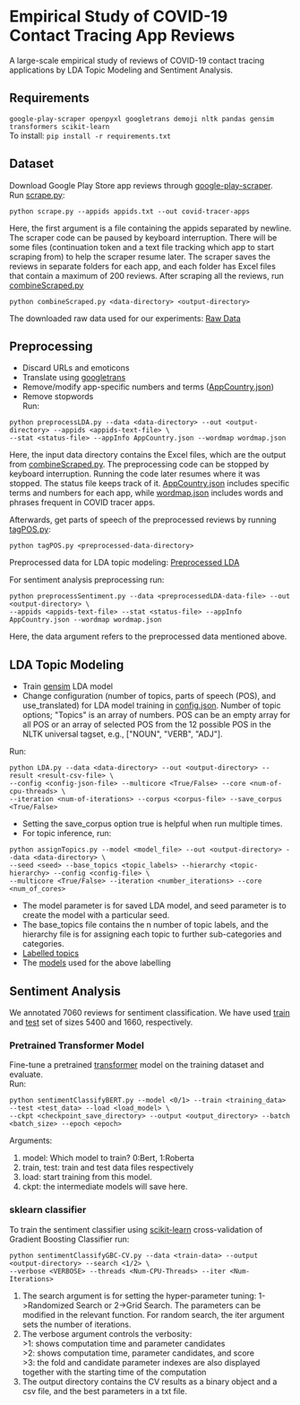 # Empirical Study of COVID-19 Contact Tracing App Reviews
A large-scale empirical study of reviews of COVID-19 contact tracing applications by LDA Topic Modeling and Sentiment Analysis.

## Requirements
`google-play-scraper
openpyxl
googletrans
demoji
nltk
pandas
gensim
transformers
scikit-learn`\
To install:
`pip install -r requirements.txt`

## Dataset

Download Google Play Store app reviews through [google-play-scraper](https://github.com/JoMingyu/google-play-scraper).\
Run [scrape.py](scraper/scrape.py):
```
python scrape.py --appids appids.txt --out covid-tracer-apps
```
Here, the first argument is a file containing the appids separated by newline. The scraper code can be paused by keyboard interruption. There will be some files (continuation token and a text file tracking which app to start scraping from) to help the scraper resume later. The scraper saves the reviews in separate folders for each app, and each folder has Excel files that contain a maximum of 200 reviews. After scraping all the reviews, run [combineScraped.py](scraper/combineScraped.py)
```
python combineScraped.py <data-directory> <output-directory>
```
The downloaded raw data used for our experiments: [Raw Data](https://drive.google.com/drive/folders/1gD83lp0n2rlusD-_lJZ_rorSaPuzaeev?usp=share_link)

## Preprocessing
* Discard URLs and emoticons
* Translate using [googletrans](https://github.com/ssut/py-googletrans)
* Remove/modify app-specific numbers and terms ([AppCountry.json](preprocess/AppCountry.json))
* Remove stopwords\
Run:
```
python preprocessLDA.py --data <data-directory> --out <output-directory> --appids <appids-text-file> \
--stat <status-file> --appInfo AppCountry.json --wordmap wordmap.json
```
Here, the input data directory contains the Excel files, which are the output from [combineScraped.py](scraper/combineScraped.py). The preprocessing code can be stopped by keyboard interruption. Running the code later resumes where it was stopped. The status file keeps track of it. [AppCountry.json](preprocess/AppCountry.json) includes specific terms and numbers for each app, while [wordmap.json](preprocess/wordmap.json) includes words and phrases frequent in COVID tracer apps.

Afterwards, get parts of speech of the preprocessed reviews by running [tagPOS.py](preprocess/tagPOS.py):
```
python tagPOS.py <preprocessed-data-directory>
```
Preprocessed data for LDA topic modeling: [Preprocessed LDA](https://drive.google.com/drive/folders/1i5YIAcuG8F4wRKvcI9yOP4k4c4VKPDCV?usp=share_link)

For sentiment analysis preprocessing run:
```
python preprocessSentiment.py --data <preprocessedLDA-data-file> --out <output-directory> \
--appids <appids-text-file> --stat <status-file> --appInfo AppCountry.json --wordmap wordmap.json
```
Here, the data argument refers to the preprocessed data mentioned above.

## LDA Topic Modeling
* Train [gensim](https://radimrehurek.com/gensim/) LDA model
* Change configuration (number of topics, parts of speech (POS), and use_translated) for LDA model training in [config.json](LDA/config.json). Number of topic options; "Topics" is an array of numbers. POS can be an empty array for all POS or an array of selected POS from the 12 possible POS in the NLTK universal tagset, e.g., ["NOUN", "VERB", "ADJ"].

Run:
```
python LDA.py --data <data-directory> --out <output-directory> --result <result-csv-file> \
--config <config-json-file> --multicore <True/False> --core <num-of-cpu-threads> \
--iteration <num-of-iterations> --corpus <corpus-file> --save_corpus <True/False>
```
* Setting the save_corpus option true is helpful when run multiple times.
* For topic inference, run:

```
python assignTopics.py --model <model_file> --out <output-directory> --data <data-directory> \
--seed <seed> --base_topics <topic_labels> --hierarchy <topic-hierarchy> --config <config-file> \
--multicore <True/False> --iteration <number_iterations> --core <num_of_cores>
```

* The model parameter is for saved LDA model, and seed parameter is to create the model with a particular seed.
* The base_topics file contains the n number of topic labels, and the hierarchy file is for assigning each topic to further sub-categories and categories.
* [Labelled topics](https://drive.google.com/drive/folders/14TlxuVA9t-3aFIDiwibTsA4hZkdo4wg2?usp=share_link)
* The [models](https://drive.google.com/drive/folders/1tHuXF7HvfYG22sO_wwsBG4N0hSxLJS7J?usp=drive_link) used for the above labelling

## Sentiment Analysis
We annotated 7060 reviews for sentiment classification. We have used [train](SentimentAnalysis/train_data.xlsx) and [test](SentimentAnalysis/test_data.xlsx) set of sizes 5400 and 1660, respectively.

### Pretrained Transformer Model
Fine-tune a pretrained [transformer](https://huggingface.co/docs/transformers/index) model on the training dataset and evaluate.\
Run:
```
python sentimentClassifyBERT.py --model <0/1> --train <training_data> --test <test_data> --load <load_model> \
--ckpt <checkpoint_save_directory> --output <output_directory> --batch <batch_size> --epoch <epoch>
```
Arguments:
1. model: Which model to train? 0:Bert, 1:Roberta
1. train, test: train and test data files respectively
1. load: start training from this model.
1. ckpt: the intermediate models will save here.

### sklearn classifier
To train the sentiment classifier using [scikit-learn](https://scikit-learn.org) cross-validation of Gradient Boosting Classifier run:
```
python sentimentClassifyGBC-CV.py --data <train-data> --output <output-directory> --search <1/2> \
--verbose <VERBOSE> --threads <Num-CPU-Threads> --iter <Num-Iterations>
```
1. The search argument is for setting the hyper-parameter tuning: 1->Randomized Search or 2->Grid Search. The parameters can be modified in the relevant function. For random search, the iter argument sets the number of iterations.
2. The verbose argument controls the verbosity:\
    \>1: shows computation time and parameter candidates\
    \>2: shows computation time, parameter candidates, and score\
    \>3: the fold and candidate parameter indexes are also displayed together with the starting time of the computation
3. The output directory contains the CV results as a binary object and a csv file, and the best parameters in a txt file.
